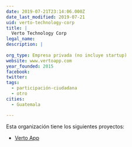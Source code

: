 ```yaml
---
date: 2019-07-21T23:14:06.000Z
date_last_modified: 2019-07-21
uid: verto-technology-corp
title: |
  Verto Technology Corp
legal_name: 
description: |
  
org_type: Empresa privada (no incluye startup)
website: www.vertoapp.com
year_founded: 2015
facebook: 
twitter: 
tags:
  - participación-ciudadana
  - otro
cities: 
  - Guatemala

---
```


Esta organización tiene los siguientes proyectos:

- [Verto App](/proyectos/verto-app)
